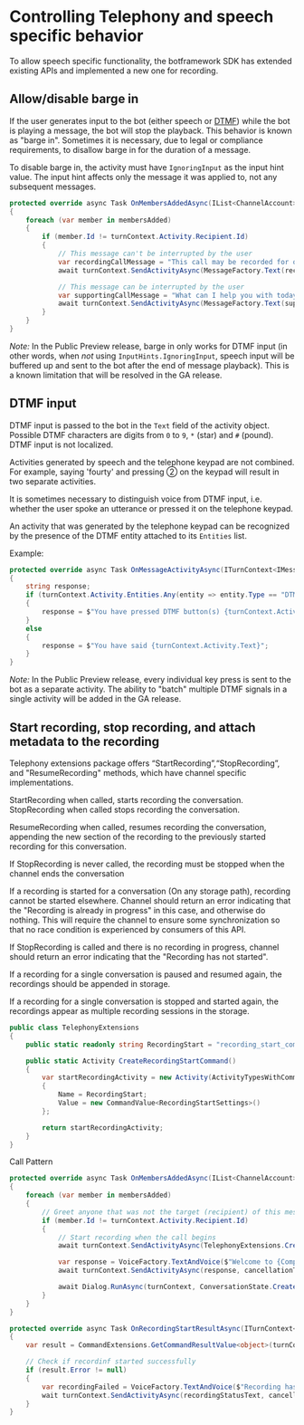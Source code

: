 # Controlling Telephony and speech specific behavior
To allow speech specific functionality, the botframework SDK has extended existing APIs and implemented a new one for recording.

## Allow/disable barge in
If the user generates input to the bot (either speech or [DTMF](https://en.wikipedia.org/wiki/Dual-tone_multi-frequency_signaling)) while the bot is playing a message, the bot will stop the playback. This behavior is known as "barge in". Sometimes it is necessary, due to legal or compliance requirements, to disallow barge in for the duration of a message.

To disable barge in, the activity must have `IgnoringInput` as the input hint value. The input hint affects only the message it was applied to, not any subsequent messages.

```csharp
protected override async Task OnMembersAddedAsync(IList<ChannelAccount> membersAdded, ITurnContext<IConversationUpdateActivity> turnContext, CancellationToken cancellationToken)
{
    foreach (var member in membersAdded)
    {
        if (member.Id != turnContext.Activity.Recipient.Id)
        {
            // This message can't be interrupted by the user
            var recordingCallMessage = "This call may be recorded for quality assurance purposes.";
            await turnContext.SendActivityAsync(MessageFactory.Text(recordingCallMessage, recordingCallMessage, InputHints.IgnoringInput), cancellationToken);

            // This message can be interrupted by the user
            var supportingCallMessage = "What can I help you with today?";
            await turnContext.SendActivityAsync(MessageFactory.Text(supportingCallMessage, supportingCallMessage), cancellationToken);
        }
    }
}
```

_Note:_ In the Public Preview release, barge in only works for DTMF input (in other words, when _not_ using `InputHints.IgnoringInput`, speech input will be buffered up and sent to the bot after the end of message playback). This is a known limitation that will be resolved in the GA release.

## DTMF input

DTMF input is passed to the bot in the `Text` field of the activity object. Possible DTMF characters are digits from `0` to `9`, `*` (star) and `#` (pound). DTMF input is not localized.

Activities generated by speech and the telephone keypad are not combined. For example, saying 'fourty' and pressing &#9313; on the keypad will result in two separate activities.

It is sometimes necessary to distinguish voice from DTMF input, i.e. whether the user spoke an utterance or pressed it on the telephone keypad. 

An activity that was generated by the telephone keypad can be recognized by the presence of the DTMF entity attached to its `Entities` list. 

Example:

```csharp
protected override async Task OnMessageActivityAsync(ITurnContext<IMessageActivity> turnContext, CancellationToken cancellationToken)
{
    string response;
    if (turnContext.Activity.Entities.Any(entity => entity.Type == "DTMF"))
    {
        response = $"You have pressed DTMF button(s) {turnContext.Activity.Text}";
    }
    else
    {
        response = $"You have said {turnContext.Activity.Text}";
    }
}
```
_Note:_ In the Public Preview release, every individual key press is sent to the bot as a separate activity. The ability to "batch" multiple DTMF signals in a single activity will be added in the GA release.

## Start recording, stop recording, and attach metadata to the recording
Telephony extensions package offers “StartRecording”,“StopRecording”, and "ResumeRecording" methods, which have channel specific implementations.

StartRecording when called, starts recording the conversation. StopRecording when called stops recording the conversation.

ResumeRecording when called, resumes recording the conversation, appending the new section of the recording to the previously started recording for this conversation.

If StopRecording is never called, the recording must be stopped when the channel ends the conversation

If a recording is started for a conversation (On any storage path), recording cannot be started elsewhere. Channel should return an error indicating that the "Recording is already in progress" in this case, and otherwise do nothing. This will require the channel to ensure some synchronization so that no race condition is experienced by consumers of this API.

If StopRecording is called and there is no recording in progress, channel should return an error indicating that the "Recording has not started".

If a recording for a single conversation is paused and resumed again, the recordings should be appended in storage.

If a recording for a single conversation is stopped and started again, the recordings appear as multiple recording sessions in the storage.

```csharp
public class TelephonyExtensions
{
    public static readonly string RecordingStart = "recording_start_command";

    public static Activity CreateRecordingStartCommand()
    {
        var startRecordingActivity = new Activity(ActivityTypesWithCommand.Command)
        {
            Name = RecordingStart;
            Value = new CommandValue<RecordingStartSettings>()
        };

        return startRecordingActivity;
    }
}
```

Call Pattern
```csharp
protected override async Task OnMembersAddedAsync(IList<ChannelAccount> membersAdded, ITurnContext<IConversationUpdateActivity> turnContext, CancellationToken cancellationToken)
{
    foreach (var member in membersAdded)
    {
        // Greet anyone that was not the target (recipient) of this message.
        if (member.Id != turnContext.Activity.Recipient.Id)
        {
            // Start recording when the call begins
            await turnContext.SendActivityAsync(TelephonyExtensions.CreateRecordingStartCommand(), cancellationToken);

            var response = VoiceFactory.TextAndVoice($"Welcome to {CompanyName}! This call may be recorded for quality assurance purposes.");
            await turnContext.SendActivityAsync(response, cancellationToken);

            await Dialog.RunAsync(turnContext, ConversationState.CreateProperty<DialogState>("DialogState"), cancellationToken);
        }
    }
}

protected override async Task OnRecordingStartResultAsync(ITurnContext<ICommandResultActivity> turnContext, CancellationToken cancellationToken)
{
    var result = CommandExtensions.GetCommandResultValue<object>(turnContext.Activity);

    // Check if recordinf started successfully
    if (result.Error != null)
    {
        var recordingFailed = VoiceFactory.TextAndVoice($"Recording has failed, but your call will continue.");
        wait turnContext.SendActivityAsync(recordingStatusText, cancellationToken);
    }
}
```
